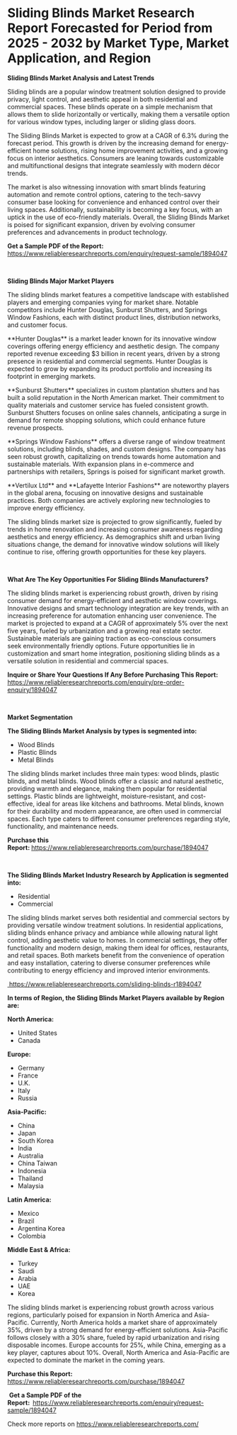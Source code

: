 <p><h1>Sliding Blinds Market Research Report Forecasted for Period from 2025 -  2032 by Market Type, Market Application, and Region</h1></p><p><strong>Sliding Blinds Market Analysis and Latest Trends</strong></p>
<p><p>Sliding blinds are a popular window treatment solution designed to provide privacy, light control, and aesthetic appeal in both residential and commercial spaces. These blinds operate on a simple mechanism that allows them to slide horizontally or vertically, making them a versatile option for various window types, including larger or sliding glass doors.</p><p>The Sliding Blinds Market is expected to grow at a CAGR of 6.3% during the forecast period. This growth is driven by the increasing demand for energy-efficient home solutions, rising home improvement activities, and a growing focus on interior aesthetics. Consumers are leaning towards customizable and multifunctional designs that integrate seamlessly with modern décor trends. </p><p>The market is also witnessing innovation with smart blinds featuring automation and remote control options, catering to the tech-savvy consumer base looking for convenience and enhanced control over their living spaces. Additionally, sustainability is becoming a key focus, with an uptick in the use of eco-friendly materials. Overall, the Sliding Blinds Market is poised for significant expansion, driven by evolving consumer preferences and advancements in product technology.</p></p>
<p><strong>Get a Sample PDF of the Report:&nbsp;</strong> <a href="https://www.reliableresearchreports.com/enquiry/request-sample/1894047?utm_campaign=3093&utm_medium=2&utm_source=Github&utm_content=ia&utm_term=02042025&utm_id=sliding-blinds">https://www.reliableresearchreports.com/enquiry/request-sample/1894047</a></p>
<p>&nbsp;</p>
<p><strong>Sliding Blinds Major Market Players</strong></p>
<p><p>The sliding blinds market features a competitive landscape with established players and emerging companies vying for market share. Notable competitors include Hunter Douglas, Sunburst Shutters, and Springs Window Fashions, each with distinct product lines, distribution networks, and customer focus.</p><p>**Hunter Douglas** is a market leader known for its innovative window coverings offering energy efficiency and aesthetic design. The company reported revenue exceeding $3 billion in recent years, driven by a strong presence in residential and commercial segments. Hunter Douglas is expected to grow by expanding its product portfolio and increasing its footprint in emerging markets.</p><p>**Sunburst Shutters** specializes in custom plantation shutters and has built a solid reputation in the North American market. Their commitment to quality materials and customer service has fueled consistent growth. Sunburst Shutters focuses on online sales channels, anticipating a surge in demand for remote shopping solutions, which could enhance future revenue prospects.</p><p>**Springs Window Fashions** offers a diverse range of window treatment solutions, including blinds, shades, and custom designs. The company has seen robust growth, capitalizing on trends towards home automation and sustainable materials. With expansion plans in e-commerce and partnerships with retailers, Springs is poised for significant market growth.</p><p>**Vertilux Ltd** and **Lafayette Interior Fashions** are noteworthy players in the global arena, focusing on innovative designs and sustainable practices. Both companies are actively exploring new technologies to improve energy efficiency.</p><p>The sliding blinds market size is projected to grow significantly, fueled by trends in home renovation and increasing consumer awareness regarding aesthetics and energy efficiency. As demographics shift and urban living situations change, the demand for innovative window solutions will likely continue to rise, offering growth opportunities for these key players.</p></p>
<p>&nbsp;</p>
<p><strong>What Are The Key Opportunities For Sliding Blinds Manufacturers?</strong></p>
<p><p>The sliding blinds market is experiencing robust growth, driven by rising consumer demand for energy-efficient and aesthetic window coverings. Innovative designs and smart technology integration are key trends, with an increasing preference for automation enhancing user convenience. The market is projected to expand at a CAGR of approximately 5% over the next five years, fueled by urbanization and a growing real estate sector. Sustainable materials are gaining traction as eco-conscious consumers seek environmentally friendly options. Future opportunities lie in customization and smart home integration, positioning sliding blinds as a versatile solution in residential and commercial spaces.</p></p>
<p><strong>Inquire or Share Your Questions If Any Before Purchasing This Report:</strong> <a href="https://www.reliableresearchreports.com/enquiry/pre-order-enquiry/1894047?utm_campaign=3093&utm_medium=2&utm_source=Github&utm_content=ia&utm_term=02042025&utm_id=sliding-blinds">https://www.reliableresearchreports.com/enquiry/pre-order-enquiry/1894047</a></p>
<p>&nbsp;</p>
<p><strong>Market Segmentation</strong></p>
<p><strong>The Sliding Blinds Market Analysis by types is segmented into:</strong></p>
<p><ul><li>Wood Blinds</li><li>Plastic Blinds</li><li>Metal Blinds</li></ul></p>
<p><p>The sliding blinds market includes three main types: wood blinds, plastic blinds, and metal blinds. Wood blinds offer a classic and natural aesthetic, providing warmth and elegance, making them popular for residential settings. Plastic blinds are lightweight, moisture-resistant, and cost-effective, ideal for areas like kitchens and bathrooms. Metal blinds, known for their durability and modern appearance, are often used in commercial spaces. Each type caters to different consumer preferences regarding style, functionality, and maintenance needs.</p></p>
<p><strong>Purchase this Report:&nbsp;</strong><a href="https://www.reliableresearchreports.com/purchase/1894047?utm_campaign=3093&utm_medium=2&utm_source=Github&utm_content=ia&utm_term=02042025&utm_id=sliding-blinds">https://www.reliableresearchreports.com/purchase/1894047</a></p>
<p>&nbsp;</p>
<p><strong>The Sliding Blinds Market Industry Research by Application is segmented into:</strong></p>
<p><ul><li>Residential</li><li>Commercial</li></ul></p>
<p><p>The sliding blinds market serves both residential and commercial sectors by providing versatile window treatment solutions. In residential applications, sliding blinds enhance privacy and ambiance while allowing natural light control, adding aesthetic value to homes. In commercial settings, they offer functionality and modern design, making them ideal for offices, restaurants, and retail spaces. Both markets benefit from the convenience of operation and easy installation, catering to diverse consumer preferences while contributing to energy efficiency and improved interior environments.</p></p>
<p><a href="https://www.reliableresearchreports.com/sliding-blinds-r1894047?utm_campaign=3093&utm_medium=2&utm_source=Github&utm_content=ia&utm_term=02042025&utm_id=sliding-blinds">&nbsp;https://www.reliableresearchreports.com/sliding-blinds-r1894047</a></p>
<p><strong>In terms of Region, the Sliding Blinds Market Players available by Region are:</strong></p>
<p>
    <p> <strong> North America: </strong>
        <ul>
            <li>United States</li>
            <li>Canada</li>
        </ul>
        </p> 
    <p> <strong> Europe: </strong>
        <ul>
            <li>Germany</li>
            <li>France</li>
            <li>U.K.</li>
            <li>Italy</li>
            <li>Russia</li>
        </ul>
        </p> 
    <p> <strong> Asia-Pacific: </strong>
        <ul>
            <li>China</li>
            <li>Japan</li>
            <li>South Korea</li>
            <li>India</li>
            <li>Australia</li>
            <li>China Taiwan</li>
            <li>Indonesia</li>
            <li>Thailand</li>
            <li>Malaysia</li>
        </ul>
        </p> 
    <p> <strong> Latin America: </strong>
        <ul>
            <li>Mexico</li>
            <li>Brazil</li>
            <li>Argentina Korea</li>
            <li>Colombia</li>
        </ul>
        </p> 
    <p> <strong> Middle East & Africa: </strong>
        <ul>
            <li>Turkey</li>
            <li>Saudi</li>
            <li>Arabia</li>
            <li>UAE</li>
            <li>Korea</li>
        </ul>
    </p>
    </p>
<p><p>The sliding blinds market is experiencing robust growth across various regions, particularly poised for expansion in North America and Asia-Pacific. Currently, North America holds a market share of approximately 35%, driven by a strong demand for energy-efficient solutions. Asia-Pacific follows closely with a 30% share, fueled by rapid urbanization and rising disposable incomes. Europe accounts for 25%, while China, emerging as a key player, captures about 10%. Overall, North America and Asia-Pacific are expected to dominate the market in the coming years.</p></p>
<p><strong>Purchase this Report: </strong><a href="https://www.reliableresearchreports.com/purchase/1894047?utm_campaign=3093&utm_medium=2&utm_source=Github&utm_content=ia&utm_term=02042025&utm_id=sliding-blinds">https://www.reliableresearchreports.com/purchase/1894047</a></p>
<p>&nbsp;<strong>Get a Sample PDF of the Report:&nbsp;&nbsp;</strong><a href="https://www.reliableresearchreports.com/enquiry/request-sample/1894047?utm_campaign=3093&utm_medium=2&utm_source=Github&utm_content=ia&utm_term=02042025&utm_id=sliding-blinds">https://www.reliableresearchreports.com/enquiry/request-sample/1894047</a></p>
<p><strong></strong></p>
<p>Check more reports on <a href="https://www.reliableresearchreports.com/?utm_campaign=3093&utm_medium=2&utm_source=Github&utm_content=ia&utm_term=02042025&utm_id=sliding-blinds">https://www.reliableresearchreports.com/</a></p>